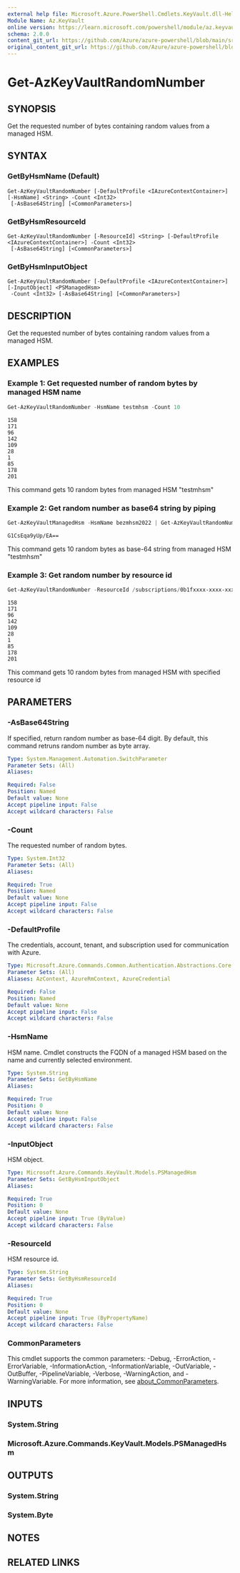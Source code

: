 ```yaml
---
external help file: Microsoft.Azure.PowerShell.Cmdlets.KeyVault.dll-Help.xml
Module Name: Az.KeyVault
online version: https://learn.microsoft.com/powershell/module/az.keyvault/get-azkeyvaultrandomnumber
schema: 2.0.0
content_git_url: https://github.com/Azure/azure-powershell/blob/main/src/KeyVault/KeyVault/help/Get-AzKeyVaultRandomNumber.md
original_content_git_url: https://github.com/Azure/azure-powershell/blob/main/src/KeyVault/KeyVault/help/Get-AzKeyVaultRandomNumber.md
---
```


# Get-AzKeyVaultRandomNumber

## SYNOPSIS
Get the requested number of bytes containing random values from a managed HSM.

## SYNTAX

### GetByHsmName (Default)
```
Get-AzKeyVaultRandomNumber [-DefaultProfile <IAzureContextContainer>] [-HsmName] <String> -Count <Int32>
 [-AsBase64String] [<CommonParameters>]
```

### GetByHsmResourceId
```
Get-AzKeyVaultRandomNumber [-ResourceId] <String> [-DefaultProfile <IAzureContextContainer>] -Count <Int32>
 [-AsBase64String] [<CommonParameters>]
```

### GetByHsmInputObject
```
Get-AzKeyVaultRandomNumber [-DefaultProfile <IAzureContextContainer>] [-InputObject] <PSManagedHsm>
 -Count <Int32> [-AsBase64String] [<CommonParameters>]
```

## DESCRIPTION
Get the requested number of bytes containing random values from a managed HSM.

## EXAMPLES

### Example 1: Get requested number of random bytes by managed HSM name
```powershell
Get-AzKeyVaultRandomNumber -HsmName testmhsm -Count 10
```

```output
158
171
96
142
109
28
1
85
178
201
```

This command gets 10 random bytes from managed HSM "testmhsm" 

### Example 2: Get random number as base64 string by piping
```powershell
Get-AzKeyVaultManagedHsm -HsmName bezmhsm2022 | Get-AzKeyVaultRandomNumber -Count 10 -AsBase64String
```

```output
G1CsEqa9yUp/EA==
```

This command gets 10 random bytes as base-64 string from managed HSM "testmhsm" 

### Example 3: Get random number by resource id
```powershell
Get-AzKeyVaultRandomNumber -ResourceId /subscriptions/0b1fxxxx-xxxx-xxxx-aec3-xxxx72f09590/resourceGroups/test-rg/provders/Microsoft.KeyVault/managedHSMs/testhsm -Count 10
```

```output
158
171
96
142
109
28
1
85
178
201
```

This command gets 10 random bytes from managed HSM with specified resource id

## PARAMETERS

### -AsBase64String
If specified, return random number as base-64 digit.
By default, this command retruns random number as byte array.

```yaml
Type: System.Management.Automation.SwitchParameter
Parameter Sets: (All)
Aliases:

Required: False
Position: Named
Default value: None
Accept pipeline input: False
Accept wildcard characters: False
```

### -Count
The requested number of random bytes.

```yaml
Type: System.Int32
Parameter Sets: (All)
Aliases:

Required: True
Position: Named
Default value: None
Accept pipeline input: False
Accept wildcard characters: False
```

### -DefaultProfile
The credentials, account, tenant, and subscription used for communication with Azure.

```yaml
Type: Microsoft.Azure.Commands.Common.Authentication.Abstractions.Core.IAzureContextContainer
Parameter Sets: (All)
Aliases: AzContext, AzureRmContext, AzureCredential

Required: False
Position: Named
Default value: None
Accept pipeline input: False
Accept wildcard characters: False
```

### -HsmName
HSM name. Cmdlet constructs the FQDN of a managed HSM based on the name and currently selected environment.

```yaml
Type: System.String
Parameter Sets: GetByHsmName
Aliases:

Required: True
Position: 0
Default value: None
Accept pipeline input: False
Accept wildcard characters: False
```

### -InputObject
HSM object.

```yaml
Type: Microsoft.Azure.Commands.KeyVault.Models.PSManagedHsm
Parameter Sets: GetByHsmInputObject
Aliases:

Required: True
Position: 0
Default value: None
Accept pipeline input: True (ByValue)
Accept wildcard characters: False
```

### -ResourceId
HSM resource id.

```yaml
Type: System.String
Parameter Sets: GetByHsmResourceId
Aliases:

Required: True
Position: 0
Default value: None
Accept pipeline input: True (ByPropertyName)
Accept wildcard characters: False
```

### CommonParameters
This cmdlet supports the common parameters: -Debug, -ErrorAction, -ErrorVariable, -InformationAction, -InformationVariable, -OutVariable, -OutBuffer, -PipelineVariable, -Verbose, -WarningAction, and -WarningVariable. For more information, see [about_CommonParameters](http://go.microsoft.com/fwlink/?LinkID=113216).

## INPUTS

### System.String

### Microsoft.Azure.Commands.KeyVault.Models.PSManagedHsm

## OUTPUTS

### System.String

### System.Byte

## NOTES

## RELATED LINKS
